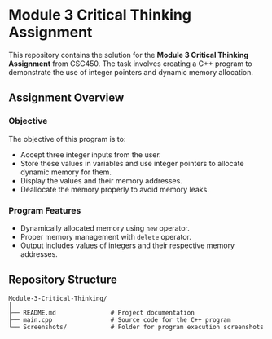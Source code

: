 # Module 3 Critical Thinking Assignment

This repository contains the solution for the **Module 3 Critical Thinking Assignment** from CSC450. The task involves creating a C++ program to demonstrate the use of integer pointers and dynamic memory allocation.

## Assignment Overview

### Objective
The objective of this program is to:
- Accept three integer inputs from the user.
- Store these values in variables and use integer pointers to allocate dynamic memory for them.
- Display the values and their memory addresses.
- Deallocate the memory properly to avoid memory leaks.

### Program Features
- Dynamically allocated memory using `new` operator.
- Proper memory management with `delete` operator.
- Output includes values of integers and their respective memory addresses.

## Repository Structure
```plaintext
Module-3-Critical-Thinking/
│
├── README.md               # Project documentation
├── main.cpp                # Source code for the C++ program
└── Screenshots/            # Folder for program execution screenshots
